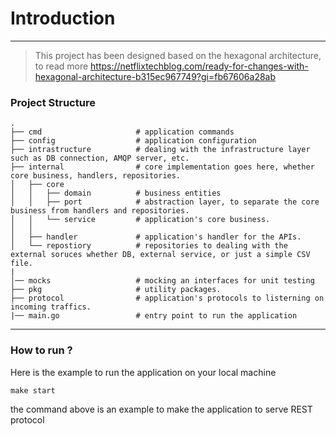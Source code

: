 # Introduction
---
> This project has been designed based on the hexagonal architecture, to read more https://netflixtechblog.com/ready-for-changes-with-hexagonal-architecture-b315ec967749?gi=fb67606a28ab


### Project Structure


```
.
├── cmd                     # application commands
├── config                  # application configuration
├── intrastructure          # dealing with the infrastructure layer such as DB connection, AMQP server, etc.
├── internal                # core implementation goes here, whether core business, handlers, repositories.
│   ├── core
│   │   ├── domain          # business entities
│   │   ├── port            # abstraction layer, to separate the core business from handlers and repositories.
│   │   └── service         # application's core business.
│   │
│   ├── handler             # application's handler for the APIs.
│   └── repostiory          # repositories to dealing with the external soruces whether DB, external service, or just a simple CSV file.
|
│── mocks                   # mocking an interfaces for unit testing
├── pkg                     # utility packages.
├── protocol                # application's protocols to listerning on incoming traffics.
|── main.go                 # entry point to run the application
```

---
### How to run ?

Here is the example to run the application on your local machine

```make start```

the command above is an example to make the application to serve REST protocol
